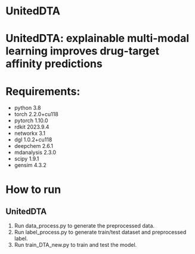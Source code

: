 # UnitedDTA

# UnitedDTA: explainable multi-modal learning improves drug-target affinity predictions

# Requirements:
- python 3.8
- torch 2.2.0+cu118
- pytorch 1.10.0
- rdkit 2023.9.4
- networkx 3.1
- dgl 1.0.2+cu118
- deepchem 2.6.1
- mdanalysis 2.3.0
- scipy 1.9.1
- gensim 4.3.2

# How to run
## UnitedDTA
1. Run data_process.py to generate the preprocessed data.
2. Run label_process.py to generate train/test dataset and preprocessed label.
3. Run train_DTA_new.py to train and test the model.
